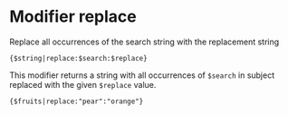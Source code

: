 Modifier replace
================

Replace all occurrences of the search string with the replacement string

```
{$string|replace:$search:$replace}
```

This modifier returns a string with all occurrences of `$search` in subject replaced with the given `$replace` value.

```smarty
{$fruits|replace:"pear":"orange"}
```